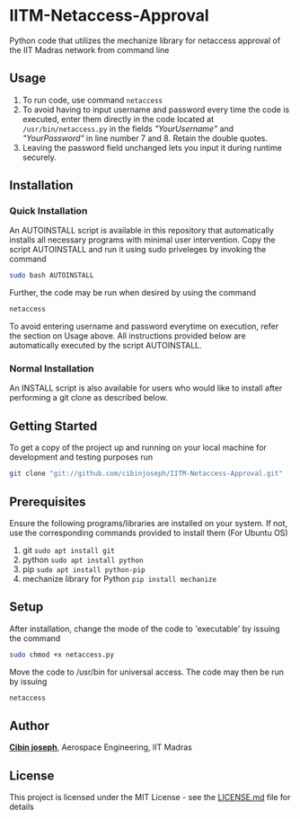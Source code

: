 # IITM-Netaccess-Approval
Python code that utilizes the mechanize library for netaccess approval of the IIT Madras network from command line

## Usage
1. To run code, use command `netaccess`
2. To avoid having to input username and password every time the code is executed, enter them directly in the code located at `/usr/bin/netaccess.py` in the fields *"YourUsername"* and *"YourPassword"* in line number 7 and 8. Retain the double quotes.
3. Leaving the password field unchanged lets you input it during runtime securely.

## Installation
### Quick Installation
An AUTOINSTALL script is available in this repository that automatically installs all necessary programs with minimal user intervention. Copy the script AUTOINSTALL and run it using sudo priveleges by invoking the command
```sh
sudo bash AUTOINSTALL
```
Further, the code may be run when desired by using the command 
```sh
netaccess
```
To avoid entering username and password everytime on execution, refer the section on Usage above.
All instructions provided below are automatically executed by the script AUTOINSTALL.

### Normal Installation
An INSTALL script is also available for users who would like to install after performing a git clone as described below.

## Getting Started
To get a copy of the project up and running on your local machine for development and testing purposes run
```sh
git clone "git://github.com/cibinjoseph/IITM-Netaccess-Approval.git"
```

## Prerequisites
Ensure the following programs/libraries are installed on your system. If not, use the corresponding commands provided to install them (For Ubuntu OS) 
1. git `sudo apt install git`
2. python `sudo apt install python`
3. pip `sudo apt install python-pip`
4. mechanize library for Python `pip install mechanize`

## Setup
After installation, change the mode of the code to 'executable' by issuing the command
```sh
sudo chmod +x netaccess.py
```

Move the code to /usr/bin for universal access. The code may then be run by issuing
```sh
netaccess
```

## Author
[**Cibin joseph**](https://github.com/cibinjoseph/), Aerospace Engineering, IIT Madras

## License
This project is licensed under the MIT License - see the [LICENSE.md](LICENSE.md) file for details
